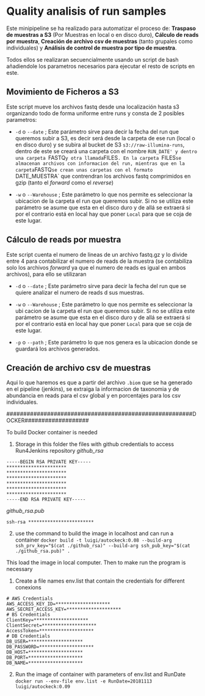 # Quality analisis of run samples

Este minipipeline se ha realizado para automatizar el proceso de: **Traspaso de muestras a S3** (Por Muestras en local o en disco duro), **Cálculo de reads por muestra**, **Creación de archivo csv de muestras** (tanto grupales como individuales) y **Análisis de control de muestra por tipo de muestra**.

Todos ellos se realizaran secuencialmente usando un script de bash añadiendole los parametros necesarios para ejecutar el resto de scripts en este.

## Movimiento de Ficheros a S3


Este script mueve los archivos fastq desde una localización hasta s3 organizando todo de forma uniforme entre runs y consta de 2 posibles parametros:

- `-d` o `--date` ; Este parámetro sirve para decir la fecha del run que queremos subir a S3, es decir será desde la carpeta de ese run (local o en disco duro) y se subira al bucket de S3 `s3://raw-illumina-runs`, dentro de este se creará una carpeta con el nombre `RUN_DATE' y dentro una carpeta `FASTQ` y otra llamada `FILES`. En la carpeta `FILES` se almacenan archivos con informacion del run, mientras que en la carpeta `FASTQ`se crean unas carpetas con el formato `DATE_MUESTRA` que contrendran los archivos fastq comprimidos en gzip (tanto el *forward* como el *reverse*)

- `-w` o `--Warehouse` ; Este parámetro lo que nos permite es seleccionar la ubicacion de la carpeta el run que queremos subir. Si no se utiliza este parámetro se asume que esta en el disco duro y de allá se extraerá si por el contrario está en local hay que poner `Local` para que se coja de este lugar.

## Cálculo de reads por muestra

Este script cuenta el numero de lineas de un archivo fastq.gz y lo divide entre 4 para contabilizar el numero de reads de la muestra (se contabiliza solo los archivos *forward* ya que el numero de reads es igual en ambos archivos), para ello se utilizaran 

- `-d` o `--date` ; Este parámetro sirve para decir la fecha del run que se quiere analizar el numero de reads d sus muestras.

- `-w` o `--Warehouse` ; Este parámetro lo que nos permite es seleccionar la ubi
cacion de la carpeta el run que queremos subir. Si no se utiliza este parámetro se asume que esta en el disco duro y de allá se extraerá si por el contrario está en local hay que poner `Local` para que se coja de este lugar.

- `-p` o `--path` ; Este parámetro lo que nos genera es la ubicacion donde se guardará los archivos generados.

## Creación de archivo csv de muestras

Aqui lo que haremos es que a partir del archivo `.biom` que se ha generado en el pipeline (jenkins), se extraiga la informacion de taxonomia y de abundancia en reads para el csv global y en porcentajes para los csv individuales.




#######################################################DOCKER###################

To build Docker container is needed 
1. Storage in this folder the files with github credentials to access Run4Jenkins repository
*github_rsa*
```
-----BEGIN RSA PRIVATE KEY-----
**********************
**********************
**********************
**********************
**********************
**********************
-----END RSA PRIVATE KEY-----

```
*github_rsa.pub*
```
ssh-rsa ************************
```
2. use the command to build the image in localhost and can run a container
 `docker build -t luigi/autockeck:0.08 --build-arg ssh_prv_key="$(cat ./github_rsa)" --build-arg ssh_pub_key="$(cat ./github_rsa.pub)" .`

This load the image in local computer. Then to make run the program is necessary

1. Create a file names env.list that contain the credentials for different conexions
```
# AWS Credentials
AWS_ACCESS_KEY_ID=********************
AWS_SECRET_ACCESS_KEY=********************
# BS Credentials
ClientKey=********************
ClientSecret=********************
AccessToken=********************
# DB Credentials
DB_USER=********************
DB_PASSWORD=********************
DB_HOST=********************
DB_PORT=********************
DB_NAME=********************

```
2. Run the image of container with parameters of env.list and RunDate
 `docker run --env-file env.list -e RunDate=20181113 luigi/autockeck:0.09`


